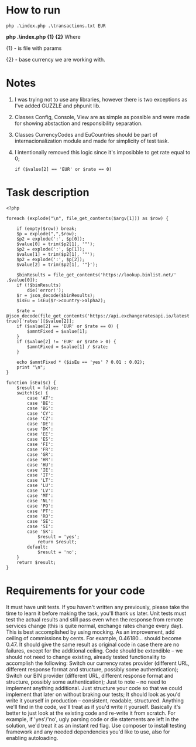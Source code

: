 # How to run 
```
php .\index.php .\transactions.txt EUR
```

**php .\index.php {1} {2}**
Where

{1} - is file with params

{2} - base currency we are working with.


# Notes
1. I was trying not to use any libraries, however there is two exceptions as I've added GUZZLE and phpunit lib.
2. Classes Config, Console, View are as simple as possible and were made for showing abstaction and responsibility separation.
3. Classes CurrencyCodes and EuCountries should be part of internacionalization module and made for simplicity of test task.
5. I intentionally removed this logic since it's imposibble to get rate equal to 0;

    ```if ($value[2] == 'EUR' or $rate == 0)```
# Task description

```
<?php

foreach (explode("\n", file_get_contents($argv[1])) as $row) {

    if (empty($row)) break;
    $p = explode(",",$row);
    $p2 = explode(':', $p[0]);
    $value[0] = trim($p2[1], '"');
    $p2 = explode(':', $p[1]);
    $value[1] = trim($p2[1], '"');
    $p2 = explode(':', $p[2]);
    $value[2] = trim($p2[1], '"}');

    $binResults = file_get_contents('https://lookup.binlist.net/' .$value[0]);
    if (!$binResults)
        die('error!');
    $r = json_decode($binResults);
    $isEu = isEu($r->country->alpha2);

    $rate = @json_decode(file_get_contents('https://api.exchangeratesapi.io/latest'), true)['rates'][$value[2]];
    if ($value[2] == 'EUR' or $rate == 0) {
        $amntFixed = $value[1];
    }
    if ($value[2] != 'EUR' or $rate > 0) {
        $amntFixed = $value[1] / $rate;
    }

    echo $amntFixed * ($isEu == 'yes' ? 0.01 : 0.02);
    print "\n";
}

function isEu($c) {
    $result = false;
    switch($c) {
        case 'AT':
        case 'BE':
        case 'BG':
        case 'CY':
        case 'CZ':
        case 'DE':
        case 'DK':
        case 'EE':
        case 'ES':
        case 'FI':
        case 'FR':
        case 'GR':
        case 'HR':
        case 'HU':
        case 'IE':
        case 'IT':
        case 'LT':
        case 'LU':
        case 'LV':
        case 'MT':
        case 'NL':
        case 'PO':
        case 'PT':
        case 'RO':
        case 'SE':
        case 'SI':
        case 'SK':
            $result = 'yes';
            return $result;
        default:
            $result = 'no';
    }
    return $result;
}
```

# Requirements for your code

It must have unit tests. If you haven't written any previously, please take the time to learn it before making the task, you'll thank us later.
Unit tests must test the actual results and still pass even when the response from remote services change (this is quite normal, exchange rates change every day). This is best accomplished by using mocking.
As an improvement, add ceiling of commissions by cents. For example, 0.46180... should become 0.47.
It should give the same result as original code in case there are no failures, except for the additional ceiling.
Code should be extendible – we should not need to change existing, already tested functionality to accomplish the following:
Switch our currency rates provider (different URL, different response format and structure, possibly some authentication);
Switch our BIN provider (different URL, different response format and structure, possibly some authentication);
Just to note – no need to implement anything additional. Just structure your code so that we could implement that later on without braking our tests;
It should look as you'd write it yourself in production – consistent, readable, structured. Anything we'll find in the code, we'll treat as if you'd write it yourself. Basically it's better to just look at the existing code and re-write it from scratch. For example, if 'yes'/'no', ugly parsing code or die statements are left in the solution, we'd treat it as an instant red flag.
Use composer to install testing framework and any needed dependencies you'd like to use, also for enabling autoloading.